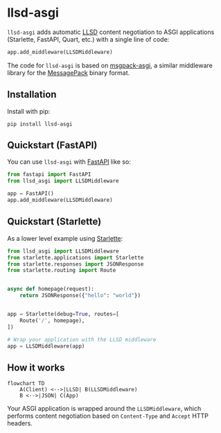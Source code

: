 # llsd-asgi

`llsd-asgi` adds automatic [LLSD][] content negotiation to ASGI applications
(Starlette, FastAPI, Quart, etc.) with a single line of code:

```python
app.add_middleware(LLSDMiddleware)
```

The code for `llsd-asgi` is based on [msgpack-asgi][], a similar middleware
library for the [MessagePack][] binary format.

## Installation

Install with pip:

```
pip install llsd-asgi
```

## Quickstart (FastAPI)

You can use `llsd-asgi` with [FastAPI][] like so:

```python
from fastapi import FastAPI
from llsd_asgi import LLSDMiddleware

app = FastAPI()
app.add_middleware(LLSDMiddleware)
```

## Quickstart (Starlette)

As a lower level example using [Starlette][]:

```python
from llsd_asgi import LLSDMiddleware
from starlette.applications import Starlette
from starlette.responses import JSONResponse
from starlette.routing import Route


async def homepage(request):
    return JSONResponse({"hello": "world"})


app = Starlette(debug=True, routes=[
    Route('/', homepage),
])

# Wrap your application with the LLSD middleware
app = LLSDMiddleware(app)
```

## How it works

```mermaid
flowchart TD
    A(Client) <-->|LLSD| B(LLSDMiddleware)
    B <-->|JSON| C(App)
```

Your ASGI application is wrapped around the `LLSDMiddleware`, which performs
content negotiation based on `Content-Type` and `Accept` HTTP headers.

[FastAPI]: https://fastapi.tiangolo.com/
[LLSD]: https://wiki.secondlife.com/wiki/LLSD
[MessagePack]: https://msgpack.org/index.html
[Starlette]: https://www.starlette.io/
[msgpack-asgi]: https://github.com/florimondmanca/msgpack-asgi
